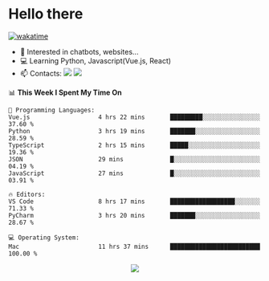 # Hello there

[![wakatime](https://wakatime.com/badge/user/018bd4cf-9224-4729-b4f3-31fc6a93ca34.svg)](https://wakatime.com/@flamescoder)

- 👀 Interested in chatbots, websites...
- 💻 Learning Python, Javascript(Vue.js, React)
- 📫 Contacts: <a href="https://t.me/FlameCoder0_0" target="_blank"><img src="https://img.shields.io/badge/telegram-0088cc?logo=telegram&logoColor=white"/></a> <a href="https://discord.gg/3wt8QRndjm" target="_blank"><img src="https://img.shields.io/badge/discord-5865F2?logo=discord&logoColor=white"/></a>

<!--START_SECTION:waka-->
📊 **This Week I Spent My Time On** 

```text
💬 Programming Languages: 
Vue.js                   4 hrs 22 mins       █████████░░░░░░░░░░░░░░░░   37.60 % 
Python                   3 hrs 19 mins       ███████░░░░░░░░░░░░░░░░░░   28.59 % 
TypeScript               2 hrs 15 mins       █████░░░░░░░░░░░░░░░░░░░░   19.36 % 
JSON                     29 mins             █░░░░░░░░░░░░░░░░░░░░░░░░   04.19 % 
JavaScript               27 mins             █░░░░░░░░░░░░░░░░░░░░░░░░   03.91 % 

🔥 Editors: 
VS Code                  8 hrs 17 mins       ██████████████████░░░░░░░   71.33 % 
PyCharm                  3 hrs 20 mins       ███████░░░░░░░░░░░░░░░░░░   28.67 % 

💻 Operating System: 
Mac                      11 hrs 37 mins      █████████████████████████   100.00 % 
```


<!--END_SECTION:waka-->

<div align="center">
  <img src="https://komarev.com/ghpvc/?username=FlamesC0der&style=flat-square&color=red"/>
</div>
